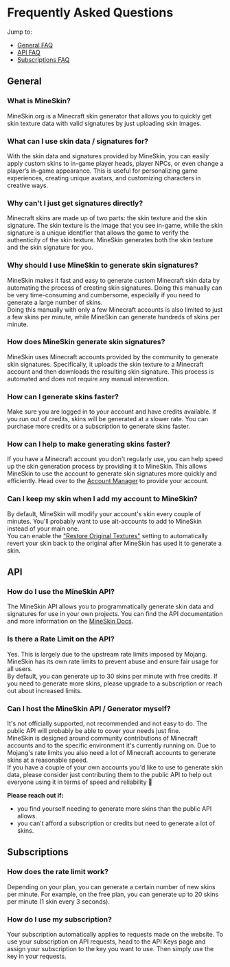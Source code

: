 # Frequently Asked Questions

Jump to:

- [General FAQ](#general)
- [API FAQ](#api)
- [Subscriptions FAQ](#credits--subscriptions)

## General

### What is MineSkin?

MineSkin.org is a Minecraft skin generator that allows you to quickly get skin texture data with valid signatures by
just uploading skin images.

### What can I use skin data / signatures for?

With the skin data and signatures provided by MineSkin, you can easily apply custom skins to in-game player heads,
player NPCs, or even change a player’s in-game appearance. This is useful for personalizing game experiences, creating
unique avatars, and customizing characters in creative ways.

### Why can't I just get signatures directly?

Minecraft skins are made up of two parts: the skin texture and the skin signature. The skin texture is the image that
you see in-game, while the skin signature is a unique identifier that allows the game to verify the authenticity of the
skin texture. MineSkin generates both the skin texture and the skin signature for you.

### Why should I use MineSkin to generate skin signatures?

MineSkin makes it fast and easy to generate custom Minecraft skin data by automating the process of creating skin
signatures. Doing this manually can be very time-consuming and cumbersome, especially if you need to generate a large
number of skins.   
Doing this manually with only a few Minecraft accounts is also limited to just a few skins per minute, while MineSkin
can generate hundreds of skins per minute.

### How does MineSkin generate skin signatures?

MineSkin uses Minecraft accounts provided by the community to generate skin signatures. Specifically, it uploads the
skin texture to a Minecraft account and then downloads the resulting skin signature. This process is automated and does
not require any manual intervention.

### How can I generate skins faster?

Make sure you are logged in to your account and have credits available.
If you run out of credits, skins will be generated at a slower rate. You can purchase more credits or a subscription to
generate skins faster.

### How can I help to make generating skins faster?

If you have a Minecraft account you don't regularly use, you can help speed up the skin generation process by providing
it to MineSkin.
This allows MineSkin to use the account to generate skin signatures more quickly and efficiently.
Head over to the [Account Manager](https://account.mineskin.org/minecraft) to provide your account.

### Can I keep my skin when I add my account to MineSkin?

By default, MineSkin will modify your account's skin every couple of minutes. You'll probably want to use alt-accounts
to add to MineSkin instead of your main one.  
You can enable the ["Restore Original Textures"](../wiki/submitting-accounts#restore-original-textures) setting to
automatically revert your skin back to the original after MineSkin has used it to generate a skin.

## API

### How do I use the MineSkin API?

The MineSkin API allows you to programmatically generate skin data and signatures for use in your own
projects.
You can find the API documentation and more information on the [MineSkin Docs](https://docs.mineskin.org).

### Is there a Rate Limit on the API?

Yes. This is largely due to the upstream rate limits imposed by Mojang. MineSkin has its own rate limits to prevent
abuse and ensure fair usage for all users.  
By default, you can generate up to 30 skins per minute with free credits. If you need to generate more skins, please
upgrade to a subscription or reach out about increased limits.

### Can I host the MineSkin API / Generator myself?

It's not officially supported, not recommended and not easy to do. The public API will probably be able to cover your
needs just fine.  
MineSkin is designed around community contributions of Minecraft accounts and to the specific environment it's currently
running on.
Due to Mojang's rate limits you also need a lot of Minecraft accounts to generate skins at a reasonable speed.  
If you have a couple of your own accounts you'd like to use to generate skin data, please consider just contributing
them to the public API to help out everyone using it in terms of speed and reliability 🙂

**Please reach out if:**

- you find yourself needing to generate more skins than the public API allows.
- you can't afford a subscription or credits but need to generate a lot of skins.


## Subscriptions

### How does the rate limit work?

Depending on your plan, you can generate a certain number of new skins per minute. For example, on the free plan,
you can generate up to 20 skins per minute (1 skin every 3 seconds).

### How do I use my subscription?

Your subscription automatically applies to requests made on the website.
To use your subscription on API requests, head to the API Keys page and assign your subscription to the
key you want to use. Then simply use the key in your requests.